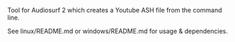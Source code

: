 Tool for Audiosurf 2 which creates a Youtube ASH file from the command line. 

See linux/README.md or windows/README.md for usage & dependencies.
